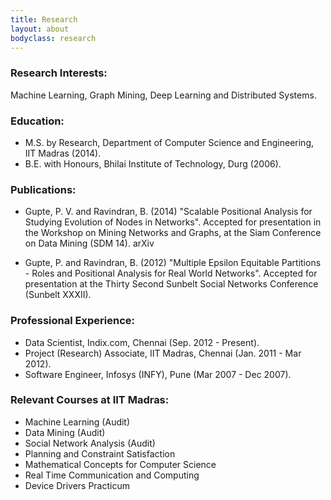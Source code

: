 ```yaml
---
title: Research
layout: about
bodyclass: research
---
```


### Research Interests:
Machine Learning, Graph Mining, Deep Learning and Distributed Systems.

### Education:

* M.S. by Research, Department of Computer Science and Engineering, IIT Madras (2014).
* B.E. with Honours, Bhilai Institute of Technology, Durg (2006).

### Publications:
* Gupte, P. V. and Ravindran, B. (2014) "Scalable Positional Analysis for Studying Evolution of Nodes in Networks". Accepted for presentation in the Workshop on Mining Networks and Graphs, at the Siam Conference on Data Mining (SDM 14). arXiv

* Gupte, P. and Ravindran, B. (2012) "Multiple Epsilon Equitable Partitions - Roles and Positional Analysis for Real World Networks". Accepted for presentation at the Thirty Second Sunbelt Social Networks Conference (Sunbelt XXXII).

### Professional Experience:

* Data Scientist, Indix.com, Chennai (Sep. 2012 - Present).
* Project (Research) Associate, IIT Madras, Chennai (Jan. 2011 - Mar 2012).
* Software Engineer, Infosys (INFY), Pune (Mar 2007 - Dec 2007).

### Relevant Courses at IIT Madras:

* Machine Learning (Audit)
* Data Mining (Audit)
* Social Network Analysis (Audit)
* Planning and Constraint Satisfaction
* Mathematical Concepts for Computer Science
* Real Time Communication and Computing
* Device Drivers Practicum
